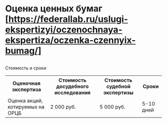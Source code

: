 # Оценка ценных бумаг [https://federallab.ru/uslugi-ekspertizyi/oczenochnaya-ekspertiza/oczenka-czennyix-bumag/]
## 
Стоимость и сроки
<table>
<tbody>
<tr>
<th><span>Оценочная экспертиза</span></th>
<th>Стоимость досудебного исследования</th>
<th>Стоимость судебной экспертизы</th>
<th>Сроки</th>
</tr>
<tr>
<td>Оценка акций, котируемых на ОРЦБ</td>
<td>2 000 руб.</td>
<td>5 000 руб.</td>
<td>5-10 дней</td>
</tr>
</tbody>
</table>